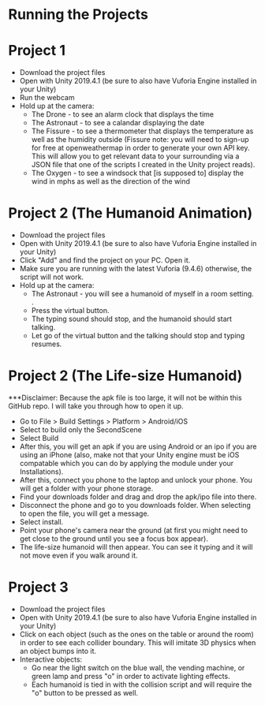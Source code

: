 # Running the Projects
# Project 1
- Download the project files
- Open with Unity 2019.4.1 (be sure to also have Vuforia Engine installed in your Unity)
- Run the webcam
- Hold up at the camera:
  - The Drone - to see an alarm clock that displays the time
  - The Astronaut - to see a calandar displaying the date
  - The Fissure - to see a thermometer that displays the temperature as well as the humidity outside (Fissure note: you will need to sign-up for free at openweathermap in order to generate your own API key. This will allow you to get relevant data to your surrounding via a JSON file that one of the scripts I created in the Unity project reads).
  - The Oxygen - to see a windsock that [is supposed to] display the wind in mphs as well as the direction of the wind 
  
 # Project 2 (The Humanoid Animation)
- Download the project files
- Open with Unity 2019.4.1 (be sure to also have Vuforia Engine installed in your Unity)
- Click "Add" and find the project on your PC. Open it.
- Make sure you are running with the latest Vuforia (9.4.6) otherwise, the script will not work.
- Hold up at the camera:
    - The Astronaut - you will see a humanoid of myself in a room setting. . 
    - Press the virtual button.
    - The typing sound should stop, and the humanoid should start talking.
    - Let go of the virtual button and the talking should stop and typing resumes.

# Project 2 (The Life-size Humanoid)
***Disclaimer: Because the apk file is too large, it will not be within this GitHub repo. I will take you through how to open it up.

- Go to File > Build Settings > Platform > Android/iOS
- Select to build only the SecondScene
- Select Build
- After this, you will get an apk if you are using Android or an ipo if you are using an iPhone (also, make not that your Unity engine must be iOS compatable which you
can do by applying the module under your Installations).
- After this, connect you phone to the laptop and unlock your phone. You will get a folder with your phone storage.
- Find your downloads folder and drag and drop the apk/ipo file into there.
- Disconnect the phone and go to you downloads folder. When selecting to open the file, you will get a message.
- Select install.
- Point your phone's camera near the ground (at first you might need to get close to the ground until you see a focus box appear).
- The life-size humanoid will then appear. You can see it typing and it will not move even if you walk around it.

# Project 3
- Download the project files
- Open with Unity 2019.4.1 (be sure to also have Vuforia Engine installed in your Unity)
- Click on each object (such as the ones on the table or around the room) in order to see each collider boundary. This will imitate 3D physics when an object bumps into it.
- Interactive objects:
  - Go near the light switch on the blue wall, the vending machine, or green lamp and press "o" in order to activate lighting effects.
  - Each humanoid is tied in with the collision script and will require the "o" button to be pressed as well.


